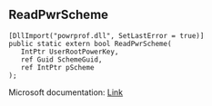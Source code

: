 ## ReadPwrScheme

```
[DllImport("powrprof.dll", SetLastError = true)]
public static extern bool ReadPwrScheme(
   IntPtr UserRootPowerKey,
   ref Guid SchemeGuid,
   ref IntPtr pScheme
);
```

Microsoft documentation: [Link](https://learn.microsoft.com/en-us/windows/win32/api/powrprof/nf-powrprof-readpwrscheme)
